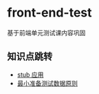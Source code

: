 
# front-end-test

基于前端单元测试课内容巩固


## 知识点跳转

- [stub 应用]('./indirect-input/tests/case.spec.ts')
- [最小准备测试数据原则]('./minimal-fixture/tests/teach.spec.ts')